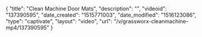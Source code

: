 {
    "title": "Clean Machine Door Mats",
    "description": "",
    "videoid": "137390595",
    "date_created": "1515771003",
    "date_modified": "1516123086",
    "type": "captivate",
    "layout": "video",
    "url": "\/v\/grassworx-cleanmachine-mp4\/137390595"
}